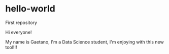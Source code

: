# hello-world
First repository

Hi everyone!

My name is Gaetano, I'm a Data Science student, I'm enjoying with this new tool!!!
